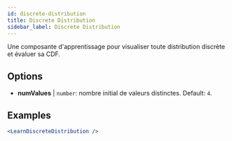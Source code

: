 ```yaml
---
id: discrete-distribution
title: Discrete Distribution
sidebar_label: Discrete Distribution
---
```


Une composante d'apprentissage pour visualiser toute distribution discrète et évaluer sa CDF.

## Options

* __numValues__ | `number`: nombre initial de valeurs distinctes. Default: `4`.


## Examples

```jsx live
<LearnDiscreteDistribution />
```

